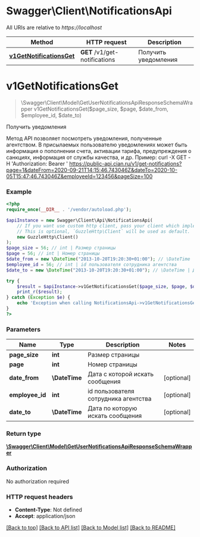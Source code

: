 # Swagger\Client\NotificationsApi

All URIs are relative to *https://localhost*

Method | HTTP request | Description
------------- | ------------- | -------------
[**v1GetNotificationsGet**](NotificationsApi.md#v1GetNotificationsGet) | **GET** /v1/get-notifications | Получить уведомления


# **v1GetNotificationsGet**
> \Swagger\Client\Model\GetUserNotificationsApiResponseSchemaWrapper v1GetNotificationsGet($page_size, $page, $date_from, $employee_id, $date_to)

Получить уведомления

Метод API позволяет посмотреть уведомления, полученные агентством.  В присылаемых пользователю уведомлениях может быть информация о пополнении счета, активации тарифа, предупреждения о санкциях, информация от службы качества, и др.  Пример:      curl -X GET -H 'Authorization: Bearer <ACCESS TOKEN>' https://public-api.cian.ru/v1/get-notifications?page=1&dateFrom=2020-09-21T14:15:46.743046Z&dateTo=2020-10-05T15:47:46.743046Z&employeeId=123456&pageSize=100

### Example
```php
<?php
require_once(__DIR__ . '/vendor/autoload.php');

$apiInstance = new Swagger\Client\Api\NotificationsApi(
    // If you want use custom http client, pass your client which implements `GuzzleHttp\ClientInterface`.
    // This is optional, `GuzzleHttp\Client` will be used as default.
    new GuzzleHttp\Client()
);
$page_size = 56; // int | Размер страницы
$page = 56; // int | Номер страницы
$date_from = new \DateTime("2013-10-20T19:20:30+01:00"); // \DateTime | Дата с которой искать сообщения
$employee_id = 56; // int | id пользователя сотрудника агентства
$date_to = new \DateTime("2013-10-20T19:20:30+01:00"); // \DateTime | Дата по которую искать сообщения

try {
    $result = $apiInstance->v1GetNotificationsGet($page_size, $page, $date_from, $employee_id, $date_to);
    print_r($result);
} catch (Exception $e) {
    echo 'Exception when calling NotificationsApi->v1GetNotificationsGet: ', $e->getMessage(), PHP_EOL;
}
?>
```

### Parameters

Name | Type | Description  | Notes
------------- | ------------- | ------------- | -------------
 **page_size** | **int**| Размер страницы |
 **page** | **int**| Номер страницы |
 **date_from** | **\DateTime**| Дата с которой искать сообщения | [optional]
 **employee_id** | **int**| id пользователя сотрудника агентства | [optional]
 **date_to** | **\DateTime**| Дата по которую искать сообщения | [optional]

### Return type

[**\Swagger\Client\Model\GetUserNotificationsApiResponseSchemaWrapper**](../Model/GetUserNotificationsApiResponseSchemaWrapper.md)

### Authorization

No authorization required

### HTTP request headers

 - **Content-Type**: Not defined
 - **Accept**: application/json

[[Back to top]](#) [[Back to API list]](../../README.md#documentation-for-api-endpoints) [[Back to Model list]](../../README.md#documentation-for-models) [[Back to README]](../../README.md)

